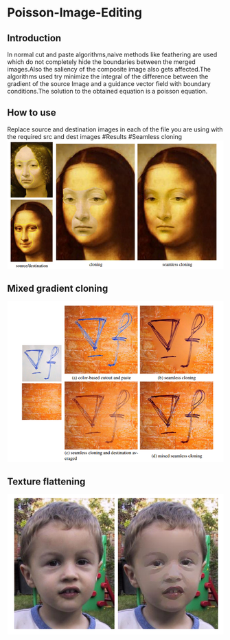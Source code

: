 # Poisson-Image-Editing
<h2>Introduction</h2>
In normal cut and paste algorithms,naive methods like feathering are used which do not completely hide the boundaries between
the merged images.Also the saliency of the composite image also gets affected.The algorithms used try minimize the integral of the difference between the
gradient of the source Image and a guidance vector field with boundary conditions.The solution to the obtained equation is a poisson equation.
<h2>How to use</h2>
Replace source and destination images in each of the file you are using with the required src and dest images
#Results
#Seamless cloning
<img src="https://github.com/CaptainSharf/Poisson-Image-Editing/blob/master/imgs/Screenshot%20(19).png" width = "800" />
<h2>Mixed gradient cloning</h2>
<img src = "https://github.com/CaptainSharf/Poisson-Image-Editing/blob/master/imgs/Screenshot%20(16).png" width = "800"/>
<h2>Texture flattening</h2>
<img src = "https://github.com/CaptainSharf/Poisson-Image-Editing/blob/master/imgs/Screenshot%20(21).png" width = "800"/>
